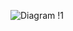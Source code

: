 ![Diagram
!1](http://www.plantuml.com/plantuml/proxy?cache=no&src=https://raw.githubusercontent.com/mike-seger/diagrams/master/diagram1.iuml)